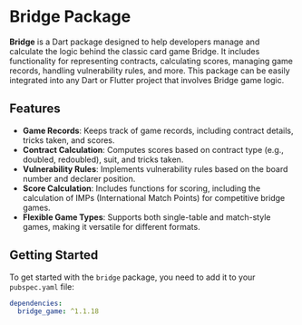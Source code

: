 <!--
This README describes the package. If you publish this package to pub.dev,
this README's contents appear on the landing page for your package.

For information about how to write a good package README, see the guide for
[writing package pages](https://dart.dev/tools/pub/writing-package-pages).

For general information about developing packages, see the Dart guide for
[creating packages](https://dart.dev/guides/libraries/create-packages)
and the Flutter guide for
[developing packages and plugins](https://flutter.dev/to/develop-packages).
-->

# Bridge Package

**Bridge** is a Dart package designed to help developers manage and calculate the logic behind the classic card game Bridge. It includes functionality for representing contracts, calculating scores, managing game records, handling vulnerability rules, and more. This package can be easily integrated into any Dart or Flutter project that involves Bridge game logic.

## Features

- **Game Records**: Keeps track of game records, including contract details, tricks taken, and scores.
- **Contract Calculation**: Computes scores based on contract type (e.g., doubled, redoubled), suit, and tricks taken.
- **Vulnerability Rules**: Implements vulnerability rules based on the board number and declarer position.
- **Score Calculation**: Includes functions for scoring, including the calculation of IMPs (International Match Points) for competitive bridge games.
- **Flexible Game Types**: Supports both single-table and match-style games, making it versatile for different formats.

## Getting Started

To get started with the `bridge` package, you need to add it to your `pubspec.yaml` file:

```yaml
dependencies:
  bridge_game: ^1.1.18
